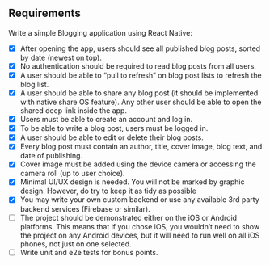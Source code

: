 ## Requirements

Write a simple Blogging application using React Native:

- [x] After opening the app, users should see all published blog posts, sorted by date (newest on top).
- [x] No authentication should be required to read blog posts from all users.
- [x] A user should be able to “pull to refresh” on blog post lists to refresh the blog list.
- [x] A user should be able to share any blog post (it should be implemented with native share OS feature). Any other user should be able to open the shared deep link inside the app.
- [x] Users must be able to create an account and log in.
- [x] To be able to write a blog post, users must be logged in.
- [x] A user should be able to edit or delete their blog posts.
- [x] Every blog post must contain an author, title, cover image, blog text, and date of publishing.
- [x] Cover image must be added using the device camera or accessing the camera roll (up to user choice). 
- [x] Minimal UI/UX design is needed. You will not be marked by graphic design. However, do try to keep it as tidy as possible
- [x] You may write your own custom backend or use any available 3rd party backend services (Firebase or similar).
- [ ] The project should be demonstrated either on the iOS or Android platforms. This means that if you chose iOS, you wouldn’t need to show the project on any Android devices, but it will need to run well on all iOS phones, not just on one selected.
- [ ] Write unit and e2e tests for bonus points.

